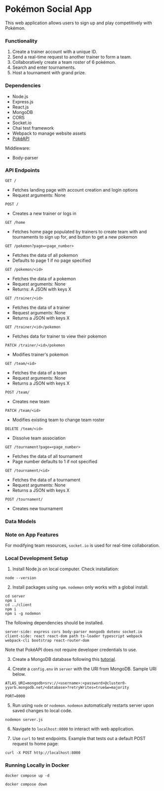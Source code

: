 # Pokémon Social App

This web application allows users to sign up and play competitively with Pokémon.

### Functionality

1. Create a trainer account with a unique ID. 
2. Send a real-time request to another trainer to form a team.
3. Collaboratively create a team roster of 6 pokémon.
3. Search and enter tournaments.
4. Host a tournament with grand prize.

### Dependencies

- Node.js
- Express.js
- React.js
- MongoDB
- CORS
- Socket.io
- Chai test framework
- Webpack to manage website assets
- [PokéAPI](https://pokeapi.co/)

Middleware:
- Body-parser


### API Endpoints

`GET /`
- Fetches landing page with account creation and login options
- Request arguments: None

`POST /`
- Creates a new trainer or logs in

`GET /home`
- Fetches home page populated by trainers to create team with and
tournaments to sign up for, and button to get a new pokemon

`GET /pokemon?page=<page_number>`
- Fetches the data of all pokemon
- Defaults to page 1 if no page specified

`GET /pokemon/<id>`
- Fetches the data of a pokemon
- Request arguments: None
- Returns: A JSON with keys X

`GET /trainer/<id>`
- Fetches the data of a trainer
- Request arguments: None
- Returns a JSON with keys X

`GET /trainer/<id>/pokemon`
- Fetches data for trainer to view their pokemon

`PATCH /trainer/<id>/pokemon`
- Modifies trainer's pokemon

`GET /team/<id>`
- Fetches the data of a team
- Request arguments: None
- Returns a JSON with keys X

`POST /team/`
- Creates new team

`PATCH /team/<id>`
- Modifies existing team to change team roster

`DELETE /team/<id>`
- Dissolve team association

`GET /tournament?page=<page_number>`
- Fetches the data of all tournament
- Page number defaults to 1 if not specified

`GET /tournament/<id>`
- Fetches the data of a tournament
- Request arguments: None
- Returns a JSON with keys X

`POST /tournament/`
- Creates new tournament

### Data Models

### Note on App Features

For modifying team resources, `socket.io` is used for real-time collaboration.

### Local Development Setup

1. Install Node.js on local computer. Check installation:

```
node --version
```

2. Install packages using `npm`. `nodemon` only works with a global install. 

```
cd server
npm i 
cd ../client
npm i 
npm i -g nodemon
```

The following dependencies should be installed.

```
server-side: express cors body-parser mongodb dotenv socket.io
client-side: react react-dom path ts-loader typescript webpack webpack-cli bootstrap react-router-dom
```

Note that PokéAPI does not require developer credentials to use.

3. Create a MongoDB database following this [tutorial](https://www.mongodb.com/docs/atlas/getting-started/).

4. Create a `config.env` in `server` with the URI from MongoDB. Sample URI below. 

```
ATLAS_URI=mongodb+srv://<username>:<password>@cluster0-yyarb.mongodb.net/<database>?retryWrites=true&w=majority

PORT=8000
```

5. Run using `node` or `nodemon`. `nodemon` automatically restarts server upon saved changes to local code.

```
nodemon server.js
```

6. Navigate to `localhost:8000` to interact with web application.

7. Use `curl` to test endpoints. Example that tests out a default POST request to home page:

```
curl -X POST http://localhost:8000
```

### Running Locally in Docker

```
docker compose up -d
```

```
docker compose down
```
